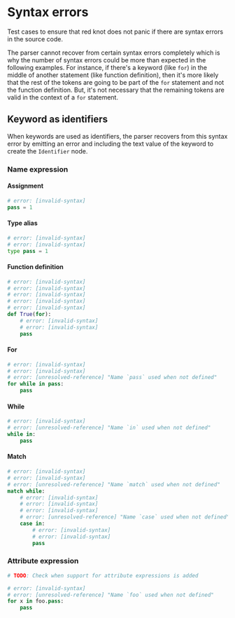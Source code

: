 # Syntax errors

Test cases to ensure that red knot does not panic if there are syntax errors in the source code.

The parser cannot recover from certain syntax errors completely which is why the number of syntax
errors could be more than expected in the following examples. For instance, if there's a keyword
(like `for`) in the middle of another statement (like function definition), then it's more likely
that the rest of the tokens are going to be part of the `for` statement and not the function
definition. But, it's not necessary that the remaining tokens are valid in the context of a `for`
statement.

## Keyword as identifiers

When keywords are used as identifiers, the parser recovers from this syntax error by emitting an
error and including the text value of the keyword to create the `Identifier` node.

### Name expression

#### Assignment

```py
# error: [invalid-syntax]
pass = 1
```

#### Type alias

```py
# error: [invalid-syntax]
# error: [invalid-syntax]
type pass = 1
```

#### Function definition

```py
# error: [invalid-syntax]
# error: [invalid-syntax]
# error: [invalid-syntax]
# error: [invalid-syntax]
# error: [invalid-syntax]
def True(for):
    # error: [invalid-syntax]
    # error: [invalid-syntax]
    pass
```

#### For

```py
# error: [invalid-syntax]
# error: [invalid-syntax]
# error: [unresolved-reference] "Name `pass` used when not defined"
for while in pass:
    pass
```

#### While

```py
# error: [invalid-syntax]
# error: [unresolved-reference] "Name `in` used when not defined"
while in:
    pass
```

#### Match

```py
# error: [invalid-syntax]
# error: [invalid-syntax]
# error: [unresolved-reference] "Name `match` used when not defined"
match while:
    # error: [invalid-syntax]
    # error: [invalid-syntax]
    # error: [invalid-syntax]
    # error: [unresolved-reference] "Name `case` used when not defined"
    case in:
        # error: [invalid-syntax]
        # error: [invalid-syntax]
        pass
```

### Attribute expression

```py
# TODO: Check when support for attribute expressions is added

# error: [invalid-syntax]
# error: [unresolved-reference] "Name `foo` used when not defined"
for x in foo.pass:
    pass
```
